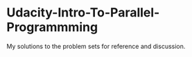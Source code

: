 # Udacity-Intro-To-Parallel-Programmming
My solutions to the problem sets for reference and discussion.
